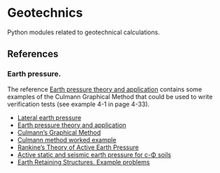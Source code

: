 # Geotechnics

Python modules related to geotechnical calculations.


## References

### Earth pressure.
The reference [Earth pressure theory and application](https://dot.ca.gov/-/media/dot-media/programs/engineering/documents/structureconstruction/ts/ts-chpt-4-a11y.pdf) contains some examples of the Culmann Graphical Method that could be used to write verification tests (see example 4-1 in page 4-33).

- [Lateral earth pressure](https://en.wikipedia.org/wiki/Lateral_earth_pressure)
- [Earth pressure theory and application](https://dot.ca.gov/-/media/dot-media/programs/engineering/documents/structureconstruction/ts/ts-chpt-4-a11y.pdf)
- [Culmann’s Graphical Method](https://civilengineeringnotes.com/culmanns-graphical-method)
- [Culmann method worked example](https://www.geoengineer.org/education/online-lecture-notes-on-soil-mechanics/75-example-problems#problem-72)
- [Rankine’s Theory of Active Earth Pressure](https://www.soilmanagementindia.com/lateral-earth-pressure/rankines-theory/rankines-theory-of-active-earth-pressure-soil/14031)
- [Active static and seismic earth pressure for c-Φ soils](https://www.researchgate.net/publication/259094234_Active_static_and_seismic_earth_pressure_for_c-PH_soils#fullTextFileContent)
- [Earth Retaining Structures. Example problems](https://www.geoengineer.org/education/online-lecture-notes-on-soil-mechanics/75-example-problems)
